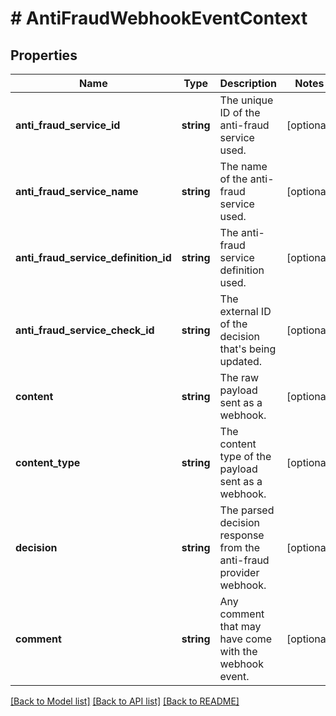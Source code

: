 # # AntiFraudWebhookEventContext

## Properties

Name | Type | Description | Notes
------------ | ------------- | ------------- | -------------
**anti_fraud_service_id** | **string** | The unique ID of the anti-fraud service used. | [optional]
**anti_fraud_service_name** | **string** | The name of the anti-fraud service used. | [optional]
**anti_fraud_service_definition_id** | **string** | The anti-fraud service definition used. | [optional]
**anti_fraud_service_check_id** | **string** | The external ID of the decision that&#39;s being updated. | [optional]
**content** | **string** | The raw payload sent as a webhook. | [optional]
**content_type** | **string** | The content type of the payload sent as a webhook. | [optional]
**decision** | **string** | The parsed decision response from the anti-fraud provider webhook. | [optional]
**comment** | **string** | Any comment that may have come with the webhook event. | [optional]

[[Back to Model list]](../../README.md#models) [[Back to API list]](../../README.md#endpoints) [[Back to README]](../../README.md)
